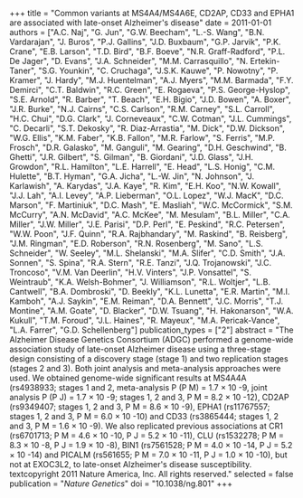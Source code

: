 +++
title = "Common variants at MS4A4/MS4A6E, CD2AP, CD33 and EPHA1 are associated with late-onset Alzheimer's disease"
date = 2011-01-01
authors = ["A.C. Naj", "G. Jun", "G.W. Beecham", "L.-S. Wang", "B.N. Vardarajan", "J. Buros", "P.J. Gallins", "J.D. Buxbaum", "G.P. Jarvik", "P.K. Crane", "E.B. Larson", "T.D. Bird", "B.F. Boeve", "N.R. Graff-Radford", "P.L. De Jager", "D. Evans", "J.A. Schneider", "M.M. Carrasquillo", "N. Ertekin-Taner", "S.G. Younkin", "C. Cruchaga", "J.S.K. Kauwe", "P. Nowotny", "P. Kramer", "J. Hardy", "M.J. Huentelman", "A.J. Myers", "M.M. Barmada", "F.Y. Demirci", "C.T. Baldwin", "R.C. Green", "E. Rogaeva", "P.S. George-Hyslop", "S.E. Arnold", "R. Barber", "T. Beach", "E.H. Bigio", "J.D. Bowen", "A. Boxer", "J.R. Burke", "N.J. Cairns", "C.S. Carlson", "R.M. Carney", "S.L. Carroll", "H.C. Chui", "D.G. Clark", "J. Corneveaux", "C.W. Cotman", "J.L. Cummings", "C. Decarli", "S.T. Dekosky", "R. Diaz-Arrastia", "M. Dick", "D.W. Dickson", "W.G. Ellis", "K.M. Faber", "K.B. Fallon", "M.R. Farlow", "S. Ferris", "M.P. Frosch", "D.R. Galasko", "M. Ganguli", "M. Gearing", "D.H. Geschwind", "B. Ghetti", "J.R. Gilbert", "S. Gilman", "B. Giordani", "J.D. Glass", "J.H. Growdon", "R.L. Hamilton", "L.E. Harrell", "E. Head", "L.S. Honig", "C.M. Hulette", "B.T. Hyman", "G.A. Jicha", "L.-W. Jin", "N. Johnson", "J. Karlawish", "A. Karydas", "J.A. Kaye", "R. Kim", "E.H. Koo", "N.W. Kowall", "J.J. Lah", "A.I. Levey", "A.P. Lieberman", "O.L. Lopez", "W.J. MacK", "D.C. Marson", "F. Martiniuk", "D.C. Mash", "E. Masliah", "W.C. McCormick", "S.M. McCurry", "A.N. McDavid", "A.C. McKee", "M. Mesulam", "B.L. Miller", "C.A. Miller", "J.W. Miller", "J.E. Parisi", "D.P. Perl", "E. Peskind", "R.C. Petersen", "W.W. Poon", "J.F. Quinn", "R.A. Rajbhandary", "M. Raskind", "B. Reisberg", "J.M. Ringman", "E.D. Roberson", "R.N. Rosenberg", "M. Sano", "L.S. Schneider", "W. Seeley", "M.L. Shelanski", "M.A. Slifer", "C.D. Smith", "J.A. Sonnen", "S. Spina", "R.A. Stern", "R.E. Tanzi", "J.Q. Trojanowski", "J.C. Troncoso", "V.M. Van Deerlin", "H.V. Vinters", "J.P. Vonsattel", "S. Weintraub", "K.A. Welsh-Bohmer", "J. Williamson", "R.L. Woltjer", "L.B. Cantwell", "B.A. Dombroski", "D. Beekly", "K.L. Lunetta", "E.R. Martin", "M.I. Kamboh", "A.J. Saykin", "E.M. Reiman", "D.A. Bennett", "J.C. Morris", "T.J. Montine", "A.M. Goate", "D. Blacker", "D.W. Tsuang", "H. Hakonarson", "W.A. Kukull", "T.M. Foroud", "J.L. Haines", "R. Mayeux", "M.A. Pericak-Vance", "L.A. Farrer", "G.D. Schellenberg"]
publication_types = ["2"]
abstract = "The Alzheimer Disease Genetics Consortium (ADGC) performed a genome-wide association study of late-onset Alzheimer disease using a three-stage design consisting of a discovery stage (stage 1) and two replication stages (stages 2 and 3). Both joint analysis and meta-analysis approaches were used. We obtained genome-wide significant results at MS4A4A (rs4938933; stages 1 and 2, meta-analysis P (P M) = 1.7 × 10 -9, joint analysis P (P J) = 1.7 × 10 -9; stages 1, 2 and 3, P M = 8.2 × 10 -12), CD2AP (rs9349407; stages 1, 2 and 3, P M = 8.6 × 10 -9), EPHA1 (rs11767557; stages 1, 2 and 3, P M = 6.0 × 10 -10) and CD33 (rs3865444; stages 1, 2 and 3, P M = 1.6 × 10 -9). We also replicated previous associations at CR1 (rs6701713; P M = 4.6 × 10 -10, P J = 5.2 × 10 -11), CLU (rs1532278; P M = 8.3 × 10 -8, P J = 1.9 × 10 -8), BIN1 (rs7561528; P M = 4.0 × 10 -14, P J = 5.2 × 10 -14) and PICALM (rs561655; P M = 7.0 × 10 -11, P J = 1.0 × 10 -10), but not at EXOC3L2, to late-onset Alzheimer's disease susceptibility. textcopyright 2011 Nature America, Inc. All rights reserved."
selected = false
publication = "*Nature Genetics*"
doi = "10.1038/ng.801"
+++

